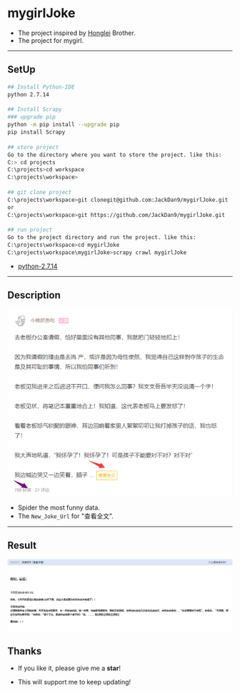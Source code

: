 # mygirlJoke
- The project inspired by [Honglei][1] Brother.
- The project for mygirl.

------

## SetUp
```bash
## Install Python-IDE
python 2.7.14

## Install Scrapy
### upgrade pip
python -m pip install --upgrade pip
pip install Scrapy

## store project
Go to the directory where you want to store the project. like this:
C:> cd projects
C:\projects>cd workspace
C:\projects\workspace>

## git clone project
C:\projects\workspace>git clonegit@github.com:JackDan9/mygirlJoke.git
or
C:\projects\workspace>git https://github.com/JackDan9/mygirlJoke.git

## run project
Go to the project directory and run the project. like this:
C:\projects\workspace>cd mygirlJoke
C:\projects\workspace\mygirlJoke>scrapy crawl mygirlJoke

```

- [python-2.7.14][2]

------

## Description

![description][3]

- Spider the most funny data.
- The `New_Joke_Url` for "查看全文".

------

## Result

![result][4]

## Thanks
- If you like it, please give me a **star**!
- This will support me to keep updating!


  [1]: https://github.com/lianghonglei
  [2]: https://www.python.org/downloads/release/python-2714/
  [3]: ./images/description.png "description.png"
  [4]: ./images/result.png "result.png"